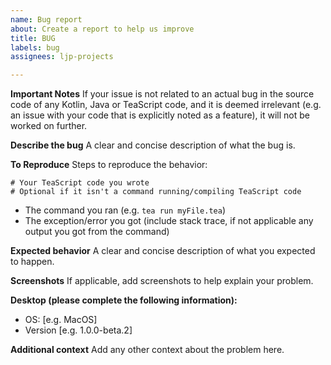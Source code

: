 ```yaml
---
name: Bug report
about: Create a report to help us improve
title: BUG
labels: bug
assignees: ljp-projects

---
```


**Important Notes**
If your issue is not related to an actual bug in the source code of any Kotlin, Java or TeaScript code, and it is deemed
irrelevant (e.g. an issue with your code that is explicitly noted as a feature), it will not be worked on further.

**Describe the bug**
A clear and concise description of what the bug is.

**To Reproduce**
Steps to reproduce the behavior:
```
# Your TeaScript code you wrote
# Optional if it isn't a command running/compiling TeaScript code
```

* The command you ran (e.g. `tea run myFile.tea`)
* The exception/error you got (include stack trace, if not applicable any output you got from the command)

**Expected behavior**
A clear and concise description of what you expected to happen.

**Screenshots**
If applicable, add screenshots to help explain your problem.

**Desktop (please complete the following information):**
 - OS: [e.g. MacOS]
 - Version [e.g. 1.0.0-beta.2]

**Additional context**
Add any other context about the problem here.
